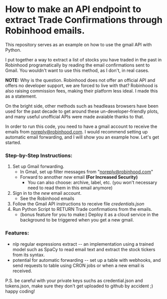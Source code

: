 # How to make an API endpoint to extract Trade Confirmations through Robinhood emails.

This repository serves as an example on how to use the gmail API with Python.

I put together a way to extract a list of stocks you have traded in the past in Robinhood programatically by reading the email confirmations sent to Gmail. You wouldn't want to use this method, as I don't, in real cases.

**NOTE:** Why is the question. Robinhood does not offer an official API and offers no developer support, we are forced to live with that? Robinhood is also raising commission fees, making their platform less ideal. I made this as a statement. 

On the bright side, other methods such as headleass browsers have been used for the past decade to get around these un-developer-friendly plots, and many useful unofficial APIs were made avaiable thanks to that.

In order to run this code, you need to have a gmail account to receive the emails from noreply@robinhood.com. I would recommend setting up automatic email forwarding, and I will show you an example how. Let's get started.

### Step-by-Step Instructions:

1. Set up Gmail forwarding.
    - In Gmail, set up filter messages from "noreply@robinhood.com"
    - Forward to annother *new* email **(For Increased Security)**
        - You can also choose: archive, label, etc. (you won't necessary need to read them in this email anymore)
2. Sign in to the *new* email account.
    - See the Robinhood emails
3. Follow the Gmail API instructions to receive file *credentials.json*
3. Run Python Script to RETURN Trade confirmations from the emails.
    - (bonus feature for you to make:) Deploy it as a cloud service in the background to be triggered when you get a new gmail.

### Features:
* nlp regular expressions extract -- an implementation using a trained model such as SpaCy to read email text and extract the stock tickers from its syntax.
* potential for automatic forwarding -- set up a table with webhooks, and send requests to table using CRON jobs or when a new email is received.

P.S. be careful with your private keys suchs as credential.json and tokens.json, make sure they don't get uploaded to github by accident ;) happy coding!
